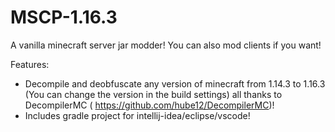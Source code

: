 # MSCP-1.16.3
A vanilla minecraft server jar modder!
You can also mod clients if you want!

Features:

- Decompile and deobfuscate any version of minecraft from 1.14.3 to 1.16.3 (You can change the version in the build settings) all thanks to DecompilerMC ( https://github.com/hube12/DecompilerMC)!
- Includes gradle project for intellij-idea/eclipse/vscode!

